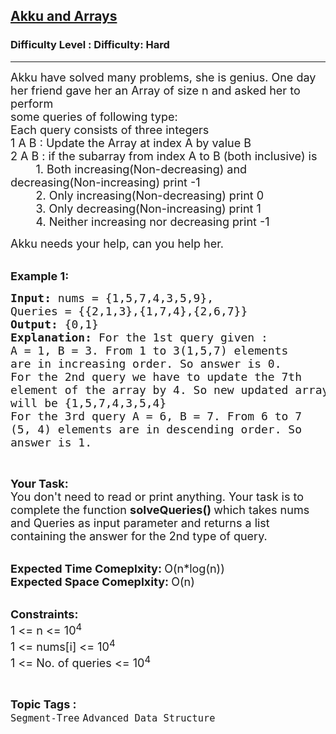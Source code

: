 <h2><a href="https://www.geeksforgeeks.org/problems/akku-and-arrays4452/1?page=3&difficulty=Hard&status=unsolved&sortBy=submissions">Akku and Arrays</a></h2><h3>Difficulty Level : Difficulty: Hard</h3><hr><div class="problems_problem_content__Xm_eO"><p><span style="font-size:18px">Akku have solved many problems, she is genius. One day her friend gave her an Array of size n and asked her to perform<br>
some queries of following type:<br>
Each query consists of three integers<br>
1 A B : Update the Array at index A by value B<br>
2 A B : if the subarray from index A to B (both inclusive) is<br>
&nbsp;&nbsp;&nbsp;&nbsp;&nbsp;&nbsp;&nbsp; 1. Both increasing(Non-decreasing) and decreasing(Non-increasing) print -1<br>
&nbsp;&nbsp;&nbsp;&nbsp;&nbsp;&nbsp;&nbsp; 2. Only increasing(Non-decreasing) print 0<br>
&nbsp;&nbsp;&nbsp;&nbsp;&nbsp;&nbsp;&nbsp; 3. Only decreasing(Non-increasing) print 1<br>
&nbsp;&nbsp;&nbsp;&nbsp;&nbsp;&nbsp;&nbsp; 4. Neither increasing nor decreasing print -1</span></p>

<p><span style="font-size:18px">Akku needs your help, can you help her.</span><br>
&nbsp;</p>

<p><span style="font-size:18px"><strong>Example 1:</strong></span></p>

<pre><span style="font-size:18px"><strong>Input: </strong>nums = {1,5,7,4,3,5,9},
Queries = {{2,1,3},{1,7,4},{2,6,7}}
<strong>Output: </strong>{0,1}
<strong>Explanation: </strong>For the 1st query given :
A = 1, B = 3. From 1 to 3(1,5,7) elements 
are in increasing order. So answer is 0.
For the 2nd query we have to update the 7th
element of the array by 4. So new updated array
will be {1,5,7,4,3,5,4}
For the 3rd query A = 6, B = 7. From 6 to 7
(5, 4) elements are in descending order. So 
answer is 1.</span>
</pre>

<p>&nbsp;</p>

<p><span style="font-size:18px"><strong>Your Task:</strong><br>
You don't need to read or print anything. Your task is to complete the function&nbsp;<strong>solveQueries()&nbsp;</strong>which takes nums and Queries as input parameter and returns a list containing the answer for the 2nd type of query.</span><br>
&nbsp;</p>

<p><span style="font-size:18px"><strong>Expected Time Comeplxity:&nbsp;</strong>O(n*log(n))<br>
<strong>Expected Space Comeplxity:&nbsp;</strong>O(n)</span><br>
&nbsp;</p>

<p><span style="font-size:18px"><strong>Constraints:</strong><br>
1 &lt;= n &lt;= 10<sup>4</sup><br>
1 &lt;= nums[i] &lt;= 10<sup>4</sup><br>
1 &lt;= No. of queries &lt;= 10<sup>4</sup></span></p>
</div><br><p><span style=font-size:18px><strong>Topic Tags : </strong><br><code>Segment-Tree</code>&nbsp;<code>Advanced Data Structure</code>&nbsp;